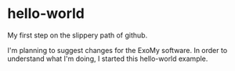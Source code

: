 # hello-world
My first step on the slippery path of github.

I'm planning to suggest changes for the ExoMy software.
In order to understand what I'm doing, I started this hello-world example.
